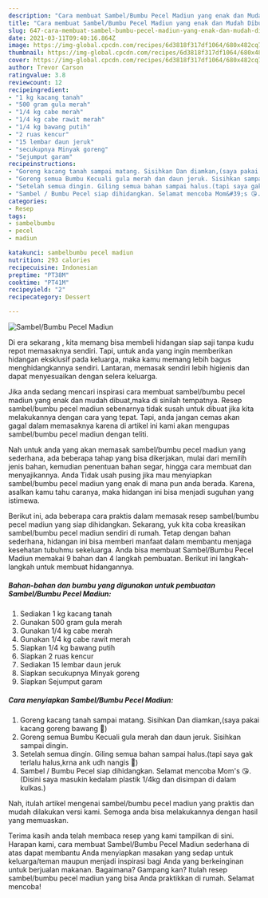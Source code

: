 ```yaml
---
description: "Cara membuat Sambel/Bumbu Pecel Madiun yang enak dan Mudah Dibuat"
title: "Cara membuat Sambel/Bumbu Pecel Madiun yang enak dan Mudah Dibuat"
slug: 647-cara-membuat-sambel-bumbu-pecel-madiun-yang-enak-dan-mudah-dibuat
date: 2021-03-11T09:40:16.864Z
image: https://img-global.cpcdn.com/recipes/6d3818f317df1064/680x482cq70/sambelbumbu-pecel-madiun-foto-resep-utama.jpg
thumbnail: https://img-global.cpcdn.com/recipes/6d3818f317df1064/680x482cq70/sambelbumbu-pecel-madiun-foto-resep-utama.jpg
cover: https://img-global.cpcdn.com/recipes/6d3818f317df1064/680x482cq70/sambelbumbu-pecel-madiun-foto-resep-utama.jpg
author: Trevor Carson
ratingvalue: 3.8
reviewcount: 12
recipeingredient:
- "1 kg kacang tanah"
- "500 gram gula merah"
- "1/4 kg cabe merah"
- "1/4 kg cabe rawit merah"
- "1/4 kg bawang putih"
- "2 ruas kencur"
- "15 lembar daun jeruk"
- "secukupnya Minyak goreng"
- "Sejumput garam"
recipeinstructions:
- "Goreng kacang tanah sampai matang. Sisihkan Dan diamkan,(saya pakai kacang goreng bawang 🤭)"
- "Goreng semua Bumbu Kecuali gula merah dan daun jeruk. Sisihkan sampai dingin."
- "Setelah semua dingin. Giling semua bahan sampai halus.(tapi saya gak terlalu halus,krna ank udh nangis 🤪)"
- "Sambel / Bumbu Pecel siap dihidangkan. Selamat mencoba Mom&#39;s 😘.(Disini saya masukin kedalam plastik 1/4kg dan disimpan di dalam kulkas.)"
categories:
- Resep
tags:
- sambelbumbu
- pecel
- madiun

katakunci: sambelbumbu pecel madiun 
nutrition: 293 calories
recipecuisine: Indonesian
preptime: "PT38M"
cooktime: "PT41M"
recipeyield: "2"
recipecategory: Dessert

---
```



![Sambel/Bumbu Pecel Madiun](https://img-global.cpcdn.com/recipes/6d3818f317df1064/680x482cq70/sambelbumbu-pecel-madiun-foto-resep-utama.jpg)

Di era  sekarang , kita memang bisa membeli hidangan siap saji tanpa kudu repot memasaknya sendiri. Tapi, untuk anda yang ingin memberikan hidangan eksklusif pada keluarga, maka kamu memang lebih bagus menghidangkannya sendiri. Lantaran, memasak sendiri lebih higienis dan dapat menyesuaikan dengan selera keluarga.

Jika anda sedang mencari inspirasi cara membuat sambel/bumbu pecel madiun yang enak dan mudah dibuat,maka di sinilah tempatnya. Resep sambel/bumbu pecel madiun  sebenarnya tidak susah untuk dibuat jika kita melakukannya dengan cara yang tepat. Tapi, anda jangan cemas akan gagal dalam memasaknya 
karena di artikel ini kami akan mengupas sambel/bumbu pecel madiun dengan teliti.  



Nah untuk anda yang akan memasak sambel/bumbu pecel madiun yang sederhana, ada beberapa tahap yang bisa dikerjakan, mulai dari memilih jenis bahan, kemudian penentuan bahan segar, hingga cara membuat dan menyajikannya. Anda Tidak usah pusing jika mau menyiapkan sambel/bumbu pecel madiun yang enak di mana pun anda berada. Karena, asalkan kamu  tahu caranya, maka hidangan ini bisa menjadi suguhan yang istimewa.

Berikut ini, ada beberapa cara praktis  dalam memasak resep sambel/bumbu pecel madiun yang siap dihidangkan. Sekarang, yuk kita coba kreasikan sambel/bumbu pecel madiun sendiri di rumah. Tetap dengan bahan sederhana, hidangan ini bisa memberi manfaat dalam membantu menjaga kesehatan tubuhmu sekeluarga. Anda bisa membuat Sambel/Bumbu Pecel Madiun memakai 9 bahan dan 4 langkah pembuatan. Berikut ini langkah-langkah untuk membuat hidangannya.

<!--inarticleads1-->

##### Bahan-bahan dan bumbu yang digunakan untuk pembuatan Sambel/Bumbu Pecel Madiun:

1. Sediakan 1 kg kacang tanah
1. Gunakan 500 gram gula merah
1. Gunakan 1/4 kg cabe merah
1. Gunakan 1/4 kg cabe rawit merah
1. Siapkan 1/4 kg bawang putih
1. Siapkan 2 ruas kencur
1. Sediakan 15 lembar daun jeruk
1. Siapkan secukupnya Minyak goreng
1. Siapkan Sejumput garam




<!--inarticleads2-->

##### Cara menyiapkan Sambel/Bumbu Pecel Madiun:

1. Goreng kacang tanah sampai matang. Sisihkan Dan diamkan,(saya pakai kacang goreng bawang 🤭)
1. Goreng semua Bumbu Kecuali gula merah dan daun jeruk. Sisihkan sampai dingin.
1. Setelah semua dingin. Giling semua bahan sampai halus.(tapi saya gak terlalu halus,krna ank udh nangis 🤪)
1. Sambel / Bumbu Pecel siap dihidangkan. Selamat mencoba Mom&#39;s 😘.(Disini saya masukin kedalam plastik 1/4kg dan disimpan di dalam kulkas.)




Nah, itulah artikel mengenai  sambel/bumbu pecel madiun  yang praktis dan mudah dilakukan versi kami. Semoga anda bisa melakukannya dengan hasil yang memuaskan. 

Terima kasih anda telah membaca resep yang kami tampilkan di sini. Harapan kami, cara membuat  Sambel/Bumbu Pecel Madiun sederhana di atas dapat membantu Anda menyiapkan masakan yang sedap untuk keluarga/teman maupun menjadi inspirasi bagi Anda yang berkeinginan untuk berjualan makanan. Bagaimana? Gampang kan? Itulah resep sambel/bumbu pecel madiun yang bisa Anda praktikkan di rumah. Selamat mencoba!

